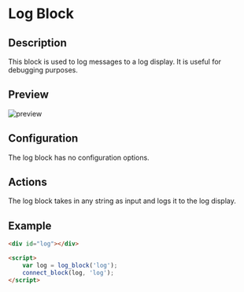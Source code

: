 # Log Block
## Description
This block is used to log messages to a log display. It is useful for debugging purposes.

## Preview
![preview](../img/log.png)

## Configuration
The log block has no configuration options.

## Actions
The log block takes in any string as input and logs it to the log display.

## Example
```html
<div id="log"></div>

<script>
    var log = log_block('log');
    connect_block(log, 'log');
</script>
